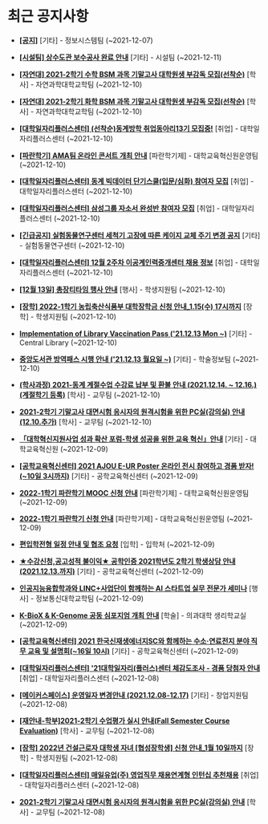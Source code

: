 # 최근 공지사항

* **[[공지]](http://ajou.ac.kr/kr/ajou/notice.do?mode=view&amp;articleNo=141548&amp;article.offset=0&amp;articleLimit=30)**
 [기타] - 정보시스템팀 (~2021-12-07)

* **[[시설팀] 상수도관 보수공사 완료 안내](http://ajou.ac.kr/kr/ajou/notice.do?mode=view&amp;articleNo=147199&amp;article.offset=0&amp;articleLimit=30)**
 [기타] - 시설팀 (~2021-12-11)

* **[[자연대] 2021-2학기 수학 BSM 과목 기말고사 대학원생 부감독 모집(선착순)](http://ajou.ac.kr/kr/ajou/notice.do?mode=view&amp;articleNo=147198&amp;article.offset=0&amp;articleLimit=30)**
 [학사] - 자연과학대학교학팀 (~2021-12-10)

* **[[자연대] 2021-2학기 화학 BSM 과목 기말고사 대학원생 부감독 모집(선착순)](http://ajou.ac.kr/kr/ajou/notice.do?mode=view&amp;articleNo=147196&amp;article.offset=0&amp;articleLimit=30)**
 [학사] - 자연과학대학교학팀 (~2021-12-10)

* **[[대학일자리플러스센터] (선착순)동계방학 취업동아리13기 모집중!](http://ajou.ac.kr/kr/ajou/notice.do?mode=view&amp;articleNo=147195&amp;article.offset=0&amp;articleLimit=30)**
 [취업] - 대학일자리플러스센터 (~2021-12-10)

* **[[파란학기] AMA팀 온라인 콘서트 개최 안내](http://ajou.ac.kr/kr/ajou/notice.do?mode=view&amp;articleNo=147193&amp;article.offset=0&amp;articleLimit=30)**
 [파란학기제] - 대학교육혁신원운영팀 (~2021-12-10)

* **[[대학일자리플러스센터] 동계 빅데이터 단기스쿨(입문/심화) 참여자 모집](http://ajou.ac.kr/kr/ajou/notice.do?mode=view&amp;articleNo=147190&amp;article.offset=0&amp;articleLimit=30)**
 [취업] - 대학일자리플러스센터 (~2021-12-10)

* **[[대학일자리플러스센터] 삼성그룹 자소서 완성반 참여자 모집](http://ajou.ac.kr/kr/ajou/notice.do?mode=view&amp;articleNo=147189&amp;article.offset=0&amp;articleLimit=30)**
 [취업] - 대학일자리플러스센터 (~2021-12-10)

* **[[긴급공지] 실험동물연구센터 세척기 고장에 따른 케이지 교체 주기 변경 공지](http://ajou.ac.kr/kr/ajou/notice.do?mode=view&amp;articleNo=147183&amp;article.offset=0&amp;articleLimit=30)**
 [기타] - 실험동물연구센터 (~2021-12-10)

* **[[대학일자리플러스센터] 12월 2주차 이공계인력중개센터 채용 정보](http://ajou.ac.kr/kr/ajou/notice.do?mode=view&amp;articleNo=147181&amp;article.offset=0&amp;articleLimit=30)**
 [취업] - 대학일자리플러스센터 (~2021-12-10)

* **[[12월 13일] 총장티타임 행사 안내](http://ajou.ac.kr/kr/ajou/notice.do?mode=view&amp;articleNo=147180&amp;article.offset=0&amp;articleLimit=30)**
 [행사] - 학생지원팀 (~2021-12-10)

* **[[장학] 2022-1학기 농립축산식품부 대학장학금 신청 안내_1.15(수) 17시까지](http://ajou.ac.kr/kr/ajou/notice.do?mode=view&amp;articleNo=147176&amp;article.offset=0&amp;articleLimit=30)**
 [장학] - 학생지원팀 (~2021-12-10)

* **[Implementation of Library Vaccination Pass (&#x27;21.12.13 Mon ~)](http://ajou.ac.kr/kr/ajou/notice.do?mode=view&amp;articleNo=147175&amp;article.offset=0&amp;articleLimit=30)**
 [기타] - Central Library (~2021-12-10)

* **[중앙도서관 방역패스 시행 안내 (&#x27;21.12.13 월요일 ~)](http://ajou.ac.kr/kr/ajou/notice.do?mode=view&amp;articleNo=147174&amp;article.offset=0&amp;articleLimit=30)**
 [기타] - 학술정보팀 (~2021-12-10)

* **[(학사과정) 2021-동계 계절수업 수강료 납부 및 환불 안내 (2021.12.14. ~ 12.16.)(계절학기 등록)](http://ajou.ac.kr/kr/ajou/notice.do?mode=view&amp;articleNo=147170&amp;article.offset=0&amp;articleLimit=30)**
 [학사] - 교무팀 (~2021-12-10)

* **[2021-2학기 기말고사 대면시험 응시자의 원격시험을 위한 PC실(강의실) 안내(12.10.추가)](http://ajou.ac.kr/kr/ajou/notice.do?mode=view&amp;articleNo=147166&amp;article.offset=0&amp;articleLimit=30)**
 [학사] - 교무팀 (~2021-12-10)

* **[「대학혁신지원사업 성과 확산 포럼-학생 성공을 위한 교육 혁신」안내](http://ajou.ac.kr/kr/ajou/notice.do?mode=view&amp;articleNo=147160&amp;article.offset=0&amp;articleLimit=30)**
 [기타] - 대학교육혁신원 (~2021-12-09)

* **[[공학교육혁신센터] 2021 AJOU E-UR Poster 온라인 전시 참여하고 경품 받자!(~10일 3시까지)](http://ajou.ac.kr/kr/ajou/notice.do?mode=view&amp;articleNo=147159&amp;article.offset=0&amp;articleLimit=30)**
 [기타] - 공학교육혁신센터 (~2021-12-09)

* **[2022-1학기 파란학기 MOOC 신청 안내](http://ajou.ac.kr/kr/ajou/notice.do?mode=view&amp;articleNo=147043&amp;article.offset=0&amp;articleLimit=30)**
 [파란학기제] - 대학교육혁신원운영팀 (~2021-12-09)

* **[2022-1학기 파란학기 신청 안내](http://ajou.ac.kr/kr/ajou/notice.do?mode=view&amp;articleNo=147041&amp;article.offset=0&amp;articleLimit=30)**
 [파란학기제] - 대학교육혁신원운영팀 (~2021-12-09)

* **[편입학전형 일정 안내 및 협조 요청](http://ajou.ac.kr/kr/ajou/notice.do?mode=view&amp;articleNo=147035&amp;article.offset=0&amp;articleLimit=30)**
 [입학] - 입학처 (~2021-12-09)

* **[★수강신청,공고성적 불이익★ 공학인증 2021학년도 2학기 학생상담 안내 (2021.12.13.까지)](http://ajou.ac.kr/kr/ajou/notice.do?mode=view&amp;articleNo=146974&amp;article.offset=0&amp;articleLimit=30)**
 [기타] - 공학교육혁신센터 (~2021-12-09)

* **[인공지능융합학과와 LINC+사업단이 함께하는 AI 스타트업 실무 전문가 세미나](http://ajou.ac.kr/kr/ajou/notice.do?mode=view&amp;articleNo=146929&amp;article.offset=0&amp;articleLimit=30)**
 [행사] - 정보통신대학교학팀 (~2021-12-09)

* **[K-BioX &amp; K-Genome 공동 심포지엄 개최 안내](http://ajou.ac.kr/kr/ajou/notice.do?mode=view&amp;articleNo=146928&amp;article.offset=0&amp;articleLimit=30)**
 [학술] - 의과대학 생리학교실 (~2021-12-09)

* **[[공학교육혁신센터] 2021 한국신재생에너지SC와 함께하는 수소·연료전지 분야 직무 교육 및 설명회(~16일 10시)](http://ajou.ac.kr/kr/ajou/notice.do?mode=view&amp;articleNo=146919&amp;article.offset=0&amp;articleLimit=30)**
 [기타] - 공학교육혁신센터 (~2021-12-09)

* **[[대학일자리플러스센터] &#x27;21대학일자리(플러스)센터 체감도조사 - 경품 당첨자 안내](http://ajou.ac.kr/kr/ajou/notice.do?mode=view&amp;articleNo=146909&amp;article.offset=0&amp;articleLimit=30)**
 [취업] - 대학일자리플러스센터 (~2021-12-08)

* **[[메이커스페이스] 운영일자 변경안내 (2021.12.08-12.17)](http://ajou.ac.kr/kr/ajou/notice.do?mode=view&amp;articleNo=146898&amp;article.offset=0&amp;articleLimit=30)**
 [기타] - 창업지원팀 (~2021-12-08)

* **[[재안내-학부]2021-2학기 수업평가 실시 안내(Fall Semester Course Evaluation)](http://ajou.ac.kr/kr/ajou/notice.do?mode=view&amp;articleNo=146894&amp;article.offset=0&amp;articleLimit=30)**
 [학사] - 교무팀 (~2021-12-08)

* **[[장학] 2022년 건설근로자 대학생 자녀 [협성장학생] 신청 안내_1월 10일까지](http://ajou.ac.kr/kr/ajou/notice.do?mode=view&amp;articleNo=146890&amp;article.offset=0&amp;articleLimit=30)**
 [장학] - 학생지원팀 (~2021-12-08)

* **[[대학일자리플러스센터] 매일유업(주) 영업직무 채용연계형 인턴십 추천채용](http://ajou.ac.kr/kr/ajou/notice.do?mode=view&amp;articleNo=145126&amp;article.offset=0&amp;articleLimit=30)**
 [취업] - 대학일자리플러스센터 (~2021-12-08)

* **[2021-2학기 기말고사 대면시험 응시자의 원격시험을 위한 PC실(강의실) 안내](http://ajou.ac.kr/kr/ajou/notice.do?mode=view&amp;articleNo=145123&amp;article.offset=0&amp;articleLimit=30)**
 [학사] - 교무팀 (~2021-12-08)
